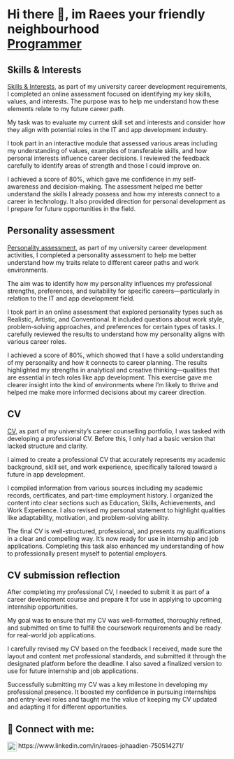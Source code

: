 <h1> Hi there 👋, im Raees your friendly neighbourhood <br/><a href="https://github.com/Raees-J">Programmer</a></h1>

<h2>Skills & Interests</h2>
<a href="https://github.com/Raees-J/Raees-J/blob/main/skills%20and%20interests.PNGG">Skills & Interests,</a>
as part of my university career development requirements, I completed an online assessment focused on identifying my key skills, values, and interests. The purpose was to help me understand how these elements relate to my future career path.

My task was to evaluate my current skill set and interests and consider how they align with potential roles in the IT and app development industry.

I took part in an interactive module that assessed various areas including my understanding of values, examples of transferable skills, and how personal interests influence career decisions. I reviewed the feedback carefully to identify areas of strength and those I could improve on.

I achieved a score of 80%, which gave me confidence in my self-awareness and decision-making. The assessment helped me better understand the skills I already possess and how my interests connect to a career in technology. It also provided direction for personal development as I prepare for future opportunities in the field.

<h2>Personality assessment</h2>
<a href="https://github.com/Raees-J/Raees-J/blob/main/personality%20assessment.PNG">Personality assessment,</a>
as part of my university career development activities, I completed a personality assessment to help me better understand how my traits relate to different career paths and work environments.

The aim was to identify how my personality influences my professional strengths, preferences, and suitability for specific careers—particularly in relation to the IT and app development field.

I took part in an online assessment that explored personality types such as Realistic, Artistic, and Conventional. It included questions about work style, problem-solving approaches, and preferences for certain types of tasks. I carefully reviewed the results to understand how my personality aligns with various career roles.

I achieved a score of 80%, which showed that I have a solid understanding of my personality and how it connects to career planning. The results highlighted my strengths in analytical and creative thinking—qualities that are essential in tech roles like app development. This exercise gave me clearer insight into the kind of environments where I’m likely to thrive and helped me make more informed decisions about my career direction.

<h2>CV</h2>
<a href="https://github.com/Raees-J/Raees-J/blob/main/CV.PNG">CV,</a>
as part of my university’s career counselling portfolio, I was tasked with developing a professional CV. Before this, I only had a basic version that lacked structure and clarity.

I aimed to create a professional CV that accurately represents my academic background, skill set, and work experience, specifically tailored toward a future in app development.

I compiled information from various sources including my academic records, certificates, and part-time employment history. I organized the content into clear sections such as Education, Skills, Achievements, and Work Experience. I also revised my personal statement to highlight qualities like adaptability, motivation, and problem-solving ability.

The final CV is well-structured, professional, and presents my qualifications in a clear and compelling way. It’s now ready for use in internship and job applications. Completing this task also enhanced my understanding of how to professionally present myself to potential employers.

<h2>CV submission reflection</h2>
After completing my professional CV, I needed to submit it as part of a career development course and prepare it for use in applying to upcoming internship opportunities.

My goal was to ensure that my CV was well-formatted, thoroughly refined, and submitted on time to fulfill the coursework requirements and be ready for real-world job applications.

I carefully revised my CV based on the feedback I received, made sure the layout and content met professional standards, and submitted it through the designated platform before the deadline. I also saved a finalized version to use for future internship and job applications.

Successfully submitting my CV was a key milestone in developing my professional presence. It boosted my confidence in pursuing internships and entry-level roles and taught me the value of keeping my CV updated and adapting it for different opportunities.




<h2> 🤳 Connect with me:</h2>
<img align="left" alt="JoshMadakor | LinkedIn" width="22px" src="https://cdn.jsdelivr.net/npm/simple-icons@v3/icons/linkedin.svg" />
https://www.linkedin.com/in/raees-johaadien-750514271/

<!--
**Raees-J/Raees-J** is a ✨ _special_ ✨ repository because its `README.md` (this file) appears on your GitHub profile.

Here are some ideas to get you started:

- 🔭 I’m currently working on ...
- 🌱 I’m currently learning ...
- 👯 I’m looking to collaborate on ...
- 🤔 I’m looking for help with ...
- 💬 Ask me about ...
- 📫 How to reach me: ...
- 😄 Pronouns: ...
- ⚡ Fun fact: ...
-->
